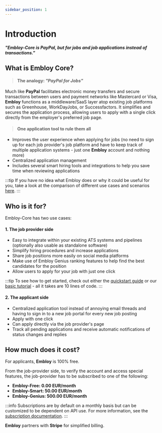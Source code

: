 ```yaml
---
sidebar_position: 1
---
```


# Introduction

___"Embloy-Core is PayPal, but for jobs and job applications instead of transactions."___

## What is Embloy Core?

> #### The analogy: _"PayPal for Jobs"_

Much like **PayPal** facilitates electronic money transfers and secure transactions between users and payment networks like Mastercard or Visa, **Embloy** functions as a middleware/SaaS layer atop existing job platforms such as Greenhouse, WorkDayJobs, or Successfactors. It simplifies and secures the application process, allowing users to apply with a single click directly from the employer's preferred job page.

> #### One application tool to rule them all

- Improves the user experience when applying for jobs (no need to sign up for each job provider's job platform and have to keep track of multiple application systems - just one **Embloy** account and nothing more)
- Centralized application management
- Includes several smart hiring tools and integrations to help you save time when reviewing applications

:::tip
If you have no idea what Embloy does or why it could be useful for you, take a look at the comparison of different use cases and scenarios [here](./service-comparison).
:::

## Who is it for?

Embloy-Core has two use cases:

#### 1. The job provider side

- Easy to integrate within your existing ATS systems and pipelines (optionally also usable as standalone software)
- Simplify hiring procedures and increase applications
- Share job positions more easily on social media platforms
- Make use of Embloy Genius ranking features to help find the best candidates for the position
- Allow users to apply for your job with just one click
<!--- Assurance that only verified "real" users apply for jobs-->

:::tip
To see how to get started, check out either the [quickstart guide](/docs/intro.md) or our [basic tutorial](/docs/tutorial-basics/activate-subscription.md) - all it takes are 10 lines of code.
:::

#### 2. The applicant side

- Centralized application tool instead of annoying email threads and having to sign in to a new job portal for every new job posting
- Apply with one click
- Can apply directly via the job provider's page
- Track all pending applications and receive automatic notifications of status changes and replies

## How much does it cost?

For applicants, **Embloy** is 100% free.

From the job-provider side, to verify the account and access special features, the job-provider has to be subscribed to one of the following:

- **Embloy-Free: 0.00 EUR/month**
- **Embloy-Smart: 50.00 EUR/month**
- **Embloy-Genius: 500.00 EUR/month**

:::info
Subscriptions are by default on a monthly basis but can be customized to be dependent on API use. For more information, see the [subscription documentation](./subscriptions/subscription_features.md). 
:::

**Embloy** partners with **Stripe** for simplified billing.
